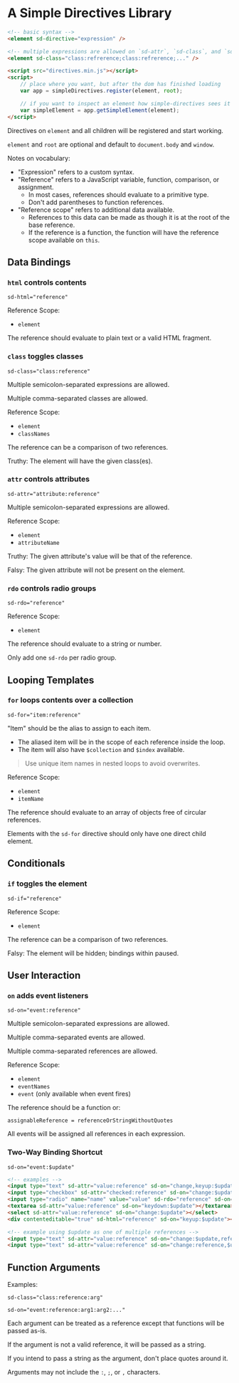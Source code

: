 # A Simple Directives Library

```html
<!-- basic syntax -->
<element sd-directive="expression" />

<!-- multiple expressions are allowed on `sd-attr`, `sd-class`, and `sd-on` -->
<element sd-class="class:refrerence;class:refrerence;..." />

<script src="directives.min.js"></script>
<script>
    // place where you want, but after the dom has finished loading
    var app = simpleDirectives.register(element, root);

    // if you want to inspect an element how simple-directives sees it
    var simpleElement = app.getSimpleElement(element);
</script>
```

Directives on `element` and all children will be registered and start working.

`element` and `root` are optional and default to `document.body` and `window`.


Notes on vocabulary:

-   "Expression" refers to a custom syntax.
-   "Reference" refers to a JavaScript variable, function, comparison, or assignment.
    -   In most cases, references should evaluate to a primitive type.
    -   Don't add parentheses to function references.
-   "Reference scope" refers to additional data available.
    -   References to this data can be made as though it is at the root of the base reference.
    -   If the reference is a function, the function will have the reference scope available on `this`.

## Data Bindings

### `html` controls contents

`sd-html="reference"`

Reference Scope:

-   `element`

The reference should evaluate to plain text or a valid HTML fragment.

### `class` toggles classes

`sd-class="class:reference"`

Multiple semicolon-separated expressions are allowed.

Multiple comma-separated classes are allowed.

Reference Scope:

-   `element`
-   `classNames`

The reference can be a comparison of two references.

Truthy: The element will have the given class(es).

### `attr` controls attributes

`sd-attr="attribute:reference"`

Multiple semicolon-separated expressions are allowed.

Reference Scope:

-   `element`
-   `attributeName`

Truthy: The given attribute's value will be that of the reference.

Falsy: The given attribute will not be present on the element.

### `rdo` controls radio groups

`sd-rdo="reference"`

Reference Scope:

-   `element`

The reference should evaluate to a string or number.

Only add one `sd-rdo` per radio group.

## Looping Templates

### `for` loops contents over a collection

`sd-for="item:reference"`

"Item" should be the alias to assign to each item.

-   The aliased item will be in the scope of each reference inside the loop.
-   The item will also have `$collection` and `$index` available.

> Use unique item names in nested loops to avoid overwrites.

Reference Scope:

-   `element`
-   `itemName`

The reference should evaluate to an array of objects free of circular references.

Elements with the `sd-for` directive should only have one direct child element.

## Conditionals

### `if` toggles the element

`sd-if="reference"`

Reference Scope:

-   `element`

The reference can be a comparison of two references.

Falsy: The element will be hidden; bindings within paused.

## User Interaction

### `on` adds event listeners

`sd-on="event:reference"`

Multiple semicolon-separated expressions are allowed.

Multiple comma-separated events are allowed.

Multiple comma-separated references are allowed.

Reference Scope:

-   `element`
-   `eventNames`
-   `event` (only available when event fires)

The reference should be a function or:

`assignableReference = referenceOrStringWithoutQuotes`

All events will be assigned all references in each expression.

### Two-Way Binding Shortcut

`sd-on="event:$update"`

```html
<!-- examples -->
<input type="text" sd-attr="value:reference" sd-on="change,keyup:$update" />
<input type="checkbox" sd-attr="checked:reference" sd-on="change:$update" />
<input type="radio" name="name" value="value" sd-rdo="reference" sd-on="change:$update" />
<textarea sd-attr="value:reference" sd-on="keydown:$update"></textarea>
<select sd-attr="value:reference" sd-on="change:$update"></select>
<div contenteditable="true" sd-html="reference" sd-on="keyup:$update"></div>

<!-- example using $update as one of multiple references -->
<input type="text" sd-attr="value:reference" sd-on="change:$update,reference" />
<input type="text" sd-attr="value:reference" sd-on="change:reference,$update,..." />
```

## Function Arguments

Examples:

`sd-class="class:reference:arg"`

`sd-on="event:reference:arg1:arg2:..."`

Each argument can be treated as a reference except that functions will be passed as-is.

If the argument is not a valid reference, it will be passed as a string.

If you intend to pass a string as the argument, don't place quotes around it.

Arguments may not include the `:`, `;`, or `,` characters.
